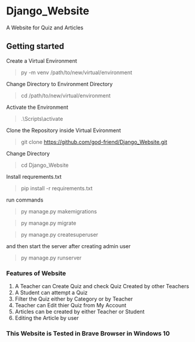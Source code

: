 # Django_Website
A Website for Quiz and Articles

## Getting started
Create a Virtual Environment
> py -m venv /path/to/new/virtual/environment

Change Directory to Environment Directory
>cd /path/to/new/virtual/environment

Activate the Environment
>.\Scripts\activate

 Clone the Repository inside Virtual Evironment 
> git clone https://github.com/god-friend/Django_Website.git

Change Directory
>cd Django_Website

Install requrements.txt
>pip install -r requirements.txt

run commands
>py manage.py makemigrations

>py manage.py migrate

>py manage.py createsuperuser

and then start the server after creating admin user
>py manage.py runserver

### Features of Website
1. A Teacher can Create Quiz and check Quiz Created by other Teachers
2. A Student can attempt a Quiz
3. Filter the Quiz either by Category or by Teacher
4. Teacher can Edit thier Quiz from My Account
5. Articles can be created by either Teacher or Student
6. Editing the Article by user

### This Website is Tested in Brave Browser in Windows 10

